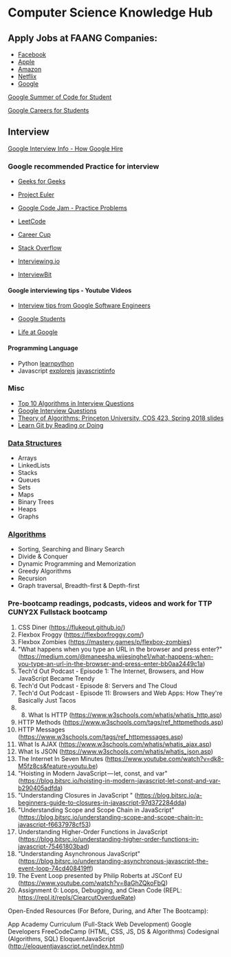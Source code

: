 # Computer Science Knowledge Hub

## Apply Jobs at FAANG Companies:

* [Facebook](https://www.facebook.com/careers/jobs)
* [Apple](https://www.apple.com/jobs/us/teams.html)
* [Amazon](https://www.amazon.jobs/en/search-jobcategory)
* [Netflix](https://jobs.netflix.com/)
* [Google](https://careers.google.com/jobs/)

[Google Summer of Code for Student](https://google.github.io/gsocguides/student/)

[Google Careers for Students](https://careers.google.com/students/)

## Interview
[Google Interview Info - How Google Hire](https://careers.google.com/how-we-hire/interview/#interviews-for-all-roles)

### Google recommended Practice for interview 

* [Geeks for Geeks](https://www.geeksforgeeks.org/)

* [Project Euler](https://projecteuler.net/)

* [Google Code Jam - Practice Problems](https://code.google.com/codejam/past-contests)

* [LeetCode](https://leetcode.com/problemset/all/)

* [Career Cup](https://www.careercup.com/page)

* [Stack Overflow](https://stackoverflow.com/search?q=google+interview)

* [Interviewing.io](https://interviewing.io/)

* [InterviewBit](https://www.interviewbit.com/courses/programming/)

#### Google interviewing tips - Youtube Videos

* [Interview tips from Google Software Engineers](https://www.youtube.com/watch?v=mOyo4NoFRI4)

* [Google Students](https://www.youtube.com/user/GoogleStudents)

* [Life at Google](https://www.youtube.com/user/lifeatgoogle)

#### Programming Language

* Python [learnpython](https://www.learnpython.org/en/Welcome)
* Javascript [explorejs](https://exploringjs.com/impatient-js/toc.html) [javascriptinfo](https://javascript.info/)

### Misc

* [Top 10 Algorithms in Interview Questions](https://www.geeksforgeeks.org/top-10-algorithms-in-interview-questions/)
* [Google Interview Questions](https://www.geeksforgeeks.org/google-interview-questions/)
* [Theory of Algorithms: Princeton University, COS 423, Spring 2018 slides](https://www.cs.princeton.edu/~wayne/kleinberg-tardos/)
* [Learn Git by Reading or Doing](https://try.github.io/)

### [Data Structures](https://www.interviewcake.com/article/python/data-structures-coding-interview?course=dsa)

* Arrays
* LinkedLists
* Stacks
* Queues
* Sets
* Maps
* Binary Trees
* Heaps
* Graphs

### [Algorithms](https://www.cs.princeton.edu/~wayne/kleinberg-tardos/)

* Sorting, Searching and Binary Search
* Divide & Conquer
* Dynamic Programming and Memorization
* Greedy Algorithms
* Recursion
* Graph traversal, Breadth-first & Depth-first 

### Pre-bootcamp readings, podcasts, videos and work for TTP CUNY2X Fullstack bootcamp
1) CSS Diner (https://flukeout.github.io/)
2) Flexbox Froggy (https://flexboxfroggy.com/)
3) Flexbox Zombies (https://mastery.games/p/flexbox-zombies) 
4) "What happens when you type an URL in the browser and press enter?" (https://medium.com/@maneesha.wijesinghe1/what-happens-when-you-type-an-url-in-the-browser-and-press-enter-bb0aa2449c1a) 
5) Tech'd Out Podcast - Episode 1: The Internet, Browsers, and How JavaScript Became Trendy
6) Tech'd Out Podcast - Episode 8: Servers and The Cloud
7) Tech'd Out Podcast - Episode 11: Browsers and Web Apps: How They're Basically Just Tacos
8) 8) What Is HTTP (https://www.w3schools.com/whatis/whatis_http.asp)
9) HTTP Methods (https://www.w3schools.com/tags/ref_httpmethods.asp)
10) HTTP Messages (https://www.w3schools.com/tags/ref_httpmessages.asp)
11) What Is AJAX (https://www.w3schools.com/whatis/whatis_ajax.asp)
12) What Is JSON (https://www.w3schools.com/whatis/whatis_json.asp)
13) The Internet In Seven Minutes (https://www.youtube.com/watch?v=dk8-M5fz8cs&feature=youtu.be) 
14) "Hoisting in Modern JavaScript — let, const, and var" (https://blog.bitsrc.io/hoisting-in-modern-javascript-let-const-and-var-b290405adfda)
15) "Understanding Closures in JavaScript
" (https://blog.bitsrc.io/a-beginners-guide-to-closures-in-javascript-97d372284dda)
16) "Understanding Scope and Scope Chain in JavaScript" (https://blog.bitsrc.io/understanding-scope-and-scope-chain-in-javascript-f6637978cf53)
17) Understanding Higher-Order Functions in JavaScript (https://blog.bitsrc.io/understanding-higher-order-functions-in-javascript-75461803bad)
18) "Understanding Asynchronous JavaScript" (https://blog.bitsrc.io/understanding-asynchronous-javascript-the-event-loop-74cd408419ff)
19) The Event Loop presented by Philip Roberts at JSConf EU (https://www.youtube.com/watch?v=8aGhZQkoFbQ)
20) Assignment 0: Loops, Debugging, and Clean Code (REPL: https://repl.it/repls/ClearcutOverdueRate)

Open-Ended Resources (For Before, During, and After The Bootcamp):
 
App Academy Curriculum (Full-Stack Web Development)
Google Developers
FreeCodeCamp (HTML, CSS, JS, DS & Algorithms)
Codesignal (Algorithms, SQL)
EloquentJavaScript (http://eloquentjavascript.net/index.html)
 
